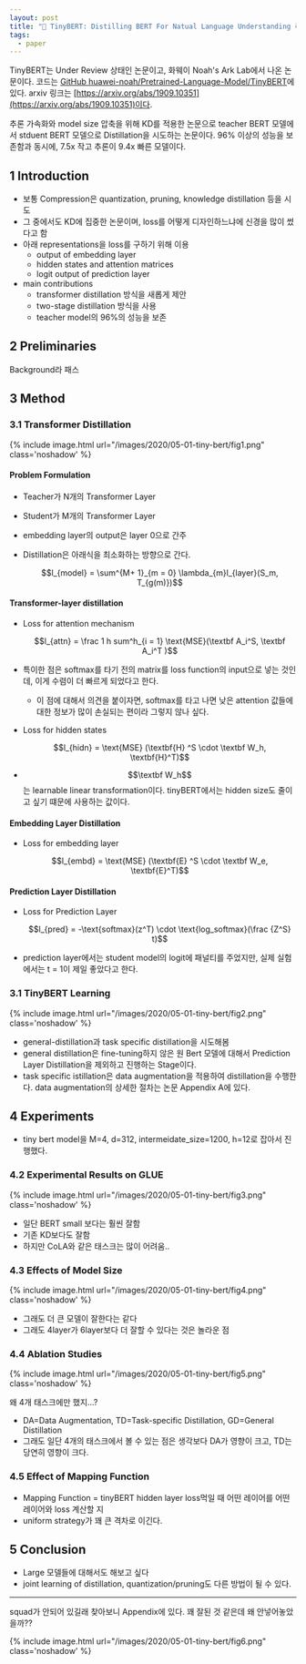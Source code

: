 ```yaml
---
layout: post
title: "📃 TinyBERT: Distilling BERT For Natual Language Understanding 리뷰"
tags:
  - paper
---
```


TinyBERT는 Under Review 상태인 논문이고, 화웨이 Noah's Ark Lab에서 나온 논문이다. 코드는 [GitHub huawei-noah/Pretrained-Language-Model/TinyBERT](https://github.com/huawei-noah/Pretrained-Language-Model/tree/master/TinyBERT)에 있다. arxiv 링크는 [https://arxiv.org/abs/1909.10351](https://arxiv.org/abs/1909.10351)이다.

추론 가속화와 model size 압축을 위해 KD를 적용한 논문으로 teacher BERT 모델에서 stduent BERT 모델으로 Distillation을 시도하는 논문이다. 96% 이상의 성능을 보존함과 동시에, 7.5x 작고 추론이 9.4x 빠른 모델이다.

## 1 Introduction

* 보통 Compression은 quantization, pruning, knowledge distillation 등을 시도
* 그 중에서도 KD에 집중한 논문이며, loss를 어떻게 디자인하느냐에 신경을 많이 썼다고 함
* 아래 representations을 loss를 구하기 위해 이용
  * output of embedding layer
  * hidden states and attention matrices
  * logit output of prediction layer
* main contributions
  * transformer distillation 방식을 새롭게 제안
  * two-stage distillation 방식을 사용
  * teacher model의 96%의 성능을 보존

## 2 Preliminaries

Background라 패스

## 3 Method

### 3.1 Transformer Distillation

{% include image.html url="/images/2020/05-01-tiny-bert/fig1.png" class='noshadow' %}

#### Problem Formulation

* Teacher가 N개의 Transformer Layer
* Student가 M개의 Transformer Layer
* embedding layer의 output은 layer 0으로 간주
* Distillation은 아래식을 최소화하는 방향으로 간다.

  $$l_{model} = \sum^{M+ 1}_{m = 0} \lambda_{m}l_{layer}(S_m, T_{g(m)})$$

#### Transformer-layer distillation

* Loss for attention mechanism

  $$l_{attn} = \frac 1 h sum^h_{i = 1} \text{MSE}(\textbf A_i^S, \textbf A_i^T )$$

* 특이한 점은 softmax를 타기 전의 matrix를 loss function의 input으로 넣는 것인데, 이게 수렴이 더 빠르게 되었다고 한다.
  * 이 점에 대해서 의견을 붙이자면, softmax를 타고 나면 낮은 attention 값들에 대한 정보가 많이 손실되는 편이라 그렇지 않나 싶다.
* Loss for hidden states

  $$l_{hidn} = \text{MSE} (\textbf{H} ^S \cdot \textbf W_h, \textbf{H}^T)$$

* $$\textbf W_h$$는 learnable linear transformation이다. tinyBERT에서는 hidden size도 줄이고 싶기 떄문에 사용하는 값이다.

#### Embedding Layer Distillation

* Loss for embedding layer

  $$l_{embd} = \text{MSE} (\textbf{E} ^S \cdot \textbf W_e, \textbf{E}^T)$$

#### Prediction Layer Distillation

* Loss for Prediction Layer

  $$l_{pred} = -\text{softmax}(z^T) \cdot \text{log_softmax}(\frac {Z^S} t)$$

* prediction layer에서는 student model의 logit에 패널티를 주었지만, 실제 실험에서는 t = 1이 제일 좋았다고 한다.

### 3.1 TinyBERT Learning

{% include image.html url="/images/2020/05-01-tiny-bert/fig2.png" class='noshadow' %}

* general-distillation과 task specific distillation을 시도해봄
* general distillation은 fine-tuning하지 않은 원 Bert 모델에 대해서 Prediction Layer Distillation을 제외하고 진행하는 Stage이다.
* task specific istillation은 data augmentation을 적용하여 distillation을 수행한다. data augmentation의 상세한 절차는 논문 Appendix A에 있다.

## 4 Experiments

* tiny bert model을 M=4, d=312, intermeidate_size=1200, h=12로 잡아서 진행했다.

### 4.2 Experimental Results on GLUE

{% include image.html url="/images/2020/05-01-tiny-bert/fig3.png" class='noshadow' %}

* 일단 BERT small 보다는 훨씬 잘함
* 기존 KD보다도 잘함
* 하지만 CoLA와 같은 태스크는 많이 어려움..

### 4.3 Effects of Model Size

{% include image.html url="/images/2020/05-01-tiny-bert/fig4.png" class='noshadow' %}

* 그래도 더 큰 모델이 잘한다는 같다
* 그래도 4layer가 6layer보다 더 잘할 수 있다는 것은 놀라운 점

### 4.4 Ablation Studies

{% include image.html url="/images/2020/05-01-tiny-bert/fig5.png" class='noshadow' %}

왜 4개 태스크에만 했지...?

* DA=Data Augmentation, TD=Task-specific Distillation, GD=General Distillation
* 그래도 일단 4개의 태스크에서 볼 수 있는 점은 생각보다 DA가 영향이 크고, TD는 당연히 영향이 크다.

### 4.5 Effect of Mapping Function

* Mapping Function = tinyBERT hidden layer loss먹일 때 어떤 레이어를 어떤 레이어와 loss 계산할 지
* uniform strategy가 꽤 큰 격차로 이긴다.

## 5 Conclusion

* Large 모델들에 대해서도 해보고 싶다
* joint learning of distillation, quantization/pruning도 다른 방법이 될 수 있다.

---

squad가 안되어 있길래 찾아보니 Appendix에 있다. 꽤 잘된 것 같은데 왜 안넣어놓았을까??

{% include image.html url="/images/2020/05-01-tiny-bert/fig6.png" class='noshadow' %}
